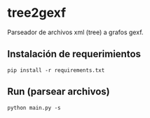# tree2gexf
Parseador de archivos xml (tree) a grafos gexf.
## Instalación de requerimientos
```
pip install -r requirements.txt
```
## Run (parsear archivos)
```
python main.py -s
```